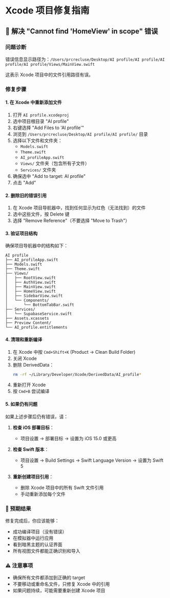 # Xcode 项目修复指南

## 🔧 解决 "Cannot find 'HomeView' in scope" 错误

### 问题诊断
错误信息显示路径为：`/Users/prcrecluse/Desktop/AI profile/AI profile/AI profile/AI profile/Views/MainView.swift`

这表示 Xcode 项目中的文件引用路径有误。

### 修复步骤

#### 1. 在 Xcode 中重新添加文件
1. 打开 `AI profile.xcodeproj`
2. 选中项目根目录 "AI profile"
3. 右键选择 "Add Files to 'AI profile'"
4. 浏览到 `/Users/prcrecluse/Desktop/AI profile/AI profile/` 目录
5. 选择以下文件和文件夹：
   - `Models.swift`
   - `Theme.swift` 
   - `AI_profileApp.swift`
   - `Views/` 文件夹（包含所有子文件）
   - `Services/` 文件夹
6. 确保选中 "Add to target: AI profile"
7. 点击 "Add"

#### 2. 删除旧的错误引用
1. 在 Xcode 项目导航器中，找到任何显示为红色（无法找到）的文件
2. 选中这些文件，按 Delete 键
3. 选择 "Remove Reference"（不要选择 "Move to Trash"）

#### 3. 验证项目结构
确保项目导航器中的结构如下：
```
AI profile
├── AI_profileApp.swift
├── Models.swift
├── Theme.swift
├── Views/
│   ├── RootView.swift
│   ├── AuthView.swift
│   ├── MainView.swift
│   ├── HomeView.swift
│   ├── SidebarView.swift
│   └── Components/
│       └── BottomTabBar.swift
├── Services/
│   └── SupabaseService.swift
├── Assets.xcassets
├── Preview Content/
└── AI_profile.entitlements
```

#### 4. 清理和重新编译
1. 在 Xcode 中按 `Cmd+Shift+K` (Product → Clean Build Folder)
2. 关闭 Xcode
3. 删除 DerivedData：
   ```bash
   rm -rf ~/Library/Developer/Xcode/DerivedData/AI_profile*
   ```
4. 重新打开 Xcode
5. 按 `Cmd+B` 尝试编译

#### 5. 如果仍有问题
如果上述步骤后仍有错误，请：

1. **检查 iOS 部署目标**：
   - 项目设置 → 部署目标 → 设置为 iOS 15.0 或更高

2. **检查 Swift 版本**：
   - 项目设置 → Build Settings → Swift Language Version → 设置为 Swift 5

3. **重新创建项目引用**：
   - 删除 Xcode 项目中的所有 Swift 文件引用
   - 手动重新添加每个文件

### 🎯 预期结果
修复完成后，你应该能够：
- 成功编译项目（没有错误）
- 在模拟器中运行应用
- 看到暗黑主题的认证界面
- 所有视图文件都能正确识别和导入

### ⚠️ 注意事项
- 确保所有文件都添加到正确的 target
- 不要移动或重命名文件，只修复 Xcode 中的引用
- 如果问题持续，可能需要重新创建 Xcode 项目 